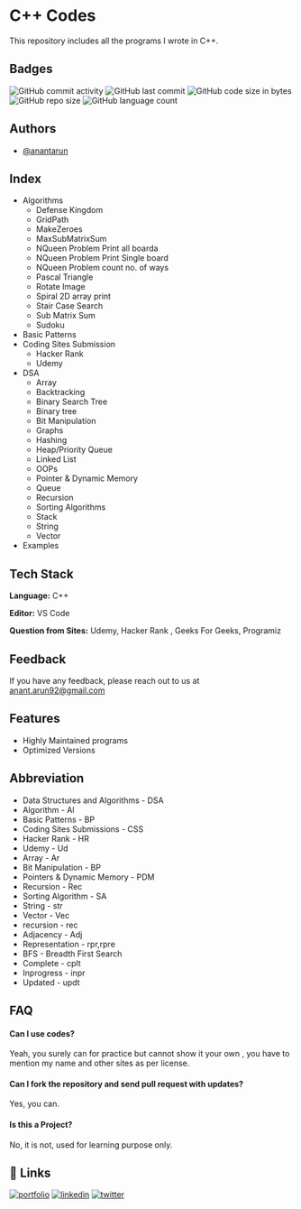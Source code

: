 
# C++ Codes

This repository includes all the programs I wrote in C++.


## Badges

<img alt="GitHub commit activity" src="https://img.shields.io/github/commit-activity/m/RawRapter/CPlusPlus-Codes"> 
<img alt="GitHub last commit" src="https://img.shields.io/github/last-commit/RawRapter/CPlusPlus-Codes">
<img alt="GitHub code size in bytes" src="https://img.shields.io/github/languages/code-size/RawRapter/CPlusPlus-Codes">
<img alt="GitHub repo size" src="https://img.shields.io/github/repo-size/RawRapter/CPlusPlus-Codes">
<img alt="GitHub language count" src="https://img.shields.io/github/languages/count/RawRapter/CPlusPlus-Codes">

  
## Authors

- [@anantarun](https://www.github.com/RawRapter)

  
## Index <All Folders>
- Algorithms
    - Defense Kingdom
    - GridPath
    - MakeZeroes
    - MaxSubMatrixSum
    - NQueen Problem Print all boarda
    - NQueen Problem Print Single board
    - NQueen Problem count no. of ways
    - Pascal Triangle
    - Rotate Image
    - Spiral 2D array print
    - Stair Case Search
    - Sub Matrix Sum
    - Sudoku
- Basic Patterns
- Coding Sites Submission
    - Hacker Rank
    - Udemy
- DSA
    - Array
    - Backtracking
    - Binary Search Tree
    - Binary tree
    - Bit Manipulation
    - Graphs
    - Hashing
    - Heap/Priority Queue
    - Linked List
    - OOPs
    - Pointer & Dynamic Memory
    - Queue
    - Recursion
    - Sorting Algorithms
    - Stack
    - String
    - Vector
- Examples

  
## Tech Stack

**Language:** C++

**Editor:** VS Code

**Question from Sites:** Udemy, Hacker Rank , Geeks For Geeks, Programiz

  
## Feedback

If you have any feedback, please reach out to us at anant.arun92@gmail.com

  
## Features

- Highly Maintained programs
- Optimized Versions

## Abbreviation
- Data Structures and Algorithms - DSA
- Algorithm - Al
- Basic Patterns - BP
- Coding Sites Submissions - CSS
- Hacker Rank - HR
- Udemy - Ud
- Array - Ar
- Bit Manipulation - BP
- Pointers & Dynamic Memory - PDM
- Recursion - Rec
- Sorting Algorithm - SA
- String - str
- Vector - Vec
- recursion - rec
- Adjacency - Adj
- Representation - rpr,rpre
- BFS - Breadth First Search
- Complete - cplt
- Inprogress - inpr
- Updated - updt

  
## FAQ

#### Can I use codes?

Yeah, you surely can for practice but cannot show it your own , you have to mention my name and other sites as per license.

#### Can I fork the repository and send pull request with updates?

Yes, you can.

#### Is this a Project?
No, it is not, used for learning purpose only.

  
## 🔗 Links
[![portfolio](https://img.shields.io/badge/my_portfolio-000?style=for-the-badge&logo=ko-fi&logoColor=white)](https://rawrapter.github.io/portfolio/)
[![linkedin](https://img.shields.io/badge/linkedin-0A66C2?style=for-the-badge&logo=linkedin&logoColor=white)](https://www.linkedin.com/in/anantarun/)
[![twitter](https://img.shields.io/badge/twitter-1DA1F2?style=for-the-badge&logo=twitter&logoColor=white)](https://twitter.com/AnantArun4)